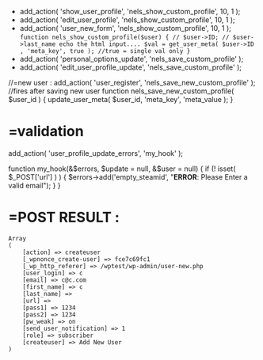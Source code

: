 
* add_action( 'show_user_profile', 'nels_show_custom_profile', 10, 1  );
* add_action( 'edit_user_profile', 'nels_show_custom_profile', 10, 1  );
* add_action( 'user_new_form', 'nels_show_custom_profile', 10, 1  );
``
function nels_show_custom_profile($user) {
    // $user->ID;
    // $user->last_name
    echo the html input....
    $val = get_user_meta( $user->ID , 'meta_key', true ); //true = single val only
}
``
* add_action( 'personal_options_update', 'nels_save_custom_profile' );
* add_action( 'edit_user_profile_update', 'nels_save_custom_profile' );

//=new user : 
add_action( 'user_register', 'nels_save_new_custom_profile' ); //fires after saving new user
function nels_save_new_custom_profile( $user_id ) {  update_user_meta( $user_id, 'meta_key', 'meta_value ); }

=validation
===================
add_action( 'user_profile_update_errors', 'my_hook' );

function my_hook(&$errors, $update = null, &$user  = null)
{
    if (! isset( $_POST['url'] ) )
    {
        $errors->add('empty_steamid', "<strong>ERROR</strong>: Please Enter a valid email");
    }
}

=POST RESULT :
===================
```
Array
(
    [action] => createuser
    [_wpnonce_create-user] => fce7c69fc1
    [_wp_http_referer] => /wptest/wp-admin/user-new.php
    [user_login] => c
    [email] => c@c.com
    [first_name] => c
    [last_name] => 
    [url] => 
    [pass1] => 1234
    [pass2] => 1234
    [pw_weak] => on
    [send_user_notification] => 1
    [role] => subscriber
    [createuser] => Add New User
)
```
